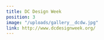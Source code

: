 ```yaml
---
title: DC Design Week
position: 3
image: "/uploads/gallery__dcdw.jpg"
link: http://www.dcdesignweek.org/
---
```


